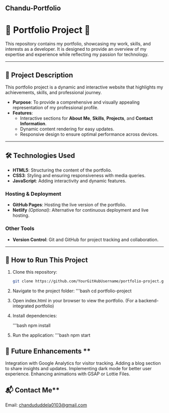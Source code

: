 ## Chandu-Portfolio

# 🌟 **Portfolio Project** 🌟

This repository contains my portfolio, showcasing my work, skills, and interests as a developer. It is designed to provide an overview of my expertise and experience while reflecting my passion for technology.

---


## 📖 **Project Description**  
This portfolio project is a dynamic and interactive website that highlights my achievements, skills, and professional journey.  
- **Purpose**: To provide a comprehensive and visually appealing representation of my professional profile.  
- **Features**:  
  - Interactive sections for **About Me**, **Skills**, **Projects**, and **Contact Information**.  
  - Dynamic content rendering for easy updates.  
  - Responsive design to ensure optimal performance across devices.  

---

## 🛠️ **Technologies Used**  

- **HTML5**: Structuring the content of the portfolio.  
- **CSS3**: Styling and ensuring responsiveness with media queries.  
- **JavaScript**: Adding interactivity and dynamic features.


### **Hosting & Deployment**  
- **GitHub Pages**: Hosting the live version of the portfolio.  
- **Netlify** *(Optional)*: Alternative for continuous deployment and live hosting.  

### **Other Tools**  
- **Version Control**: Git and GitHub for project tracking and collaboration.   

---

## 📂 **How to Run This Project**  
1. Clone this repository:  
   ```bash
   git clone https://github.com/YourGitHubUsername/portfolio-project.git

2. Navigate to the project folder:
   '''bash
   cd portfolio-project

3. Open index.html in your browser to view the portfolio.
   (For a backend-integrated portfolio)

4. Install dependencies:

   '''bash
npm install

5. Run the application:
   '''bash
npm start


## 🎨 Future Enhancements **
Integration with Google Analytics for visitor tracking.
Adding a blog section to share insights and updates.
Implementing dark mode for better user experience.
Enhancing animations with GSAP or Lottie Files.


## 📬 Contact Me**
Email: chandududdela0103@gmail.com